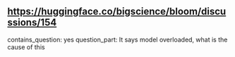 ## https://huggingface.co/bigscience/bloom/discussions/154

contains_question: yes
question_part: It says model overloaded, what is the cause of this